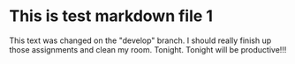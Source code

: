 # This is test markdown file 1

This text was changed on the "develop" branch.
I should really finish up those assignments and clean my room.  Tonight.  Tonight will be productive!!!

